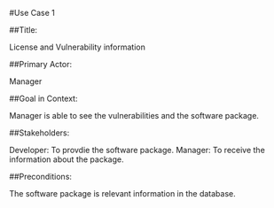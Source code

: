 #Use Case 1

##Title: 

License and Vulnerability information

##Primary Actor: 

Manager

##Goal in Context:

Manager is able to see the vulnerabilities and the software package. 

##Stakeholders:

Developer: To provdie the software package.
Manager: To receive the information about the package. 

##Preconditions: 

The software package is relevant information in the database.
